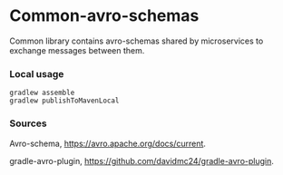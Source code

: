 # Common-avro-schemas

Common library contains avro-schemas shared by microservices to exchange messages between them.

### Local usage

```
gradlew assemble
gradlew publishToMavenLocal
```

### Sources

Avro-schema, https://avro.apache.org/docs/current.

gradle-avro-plugin, https://github.com/davidmc24/gradle-avro-plugin.
